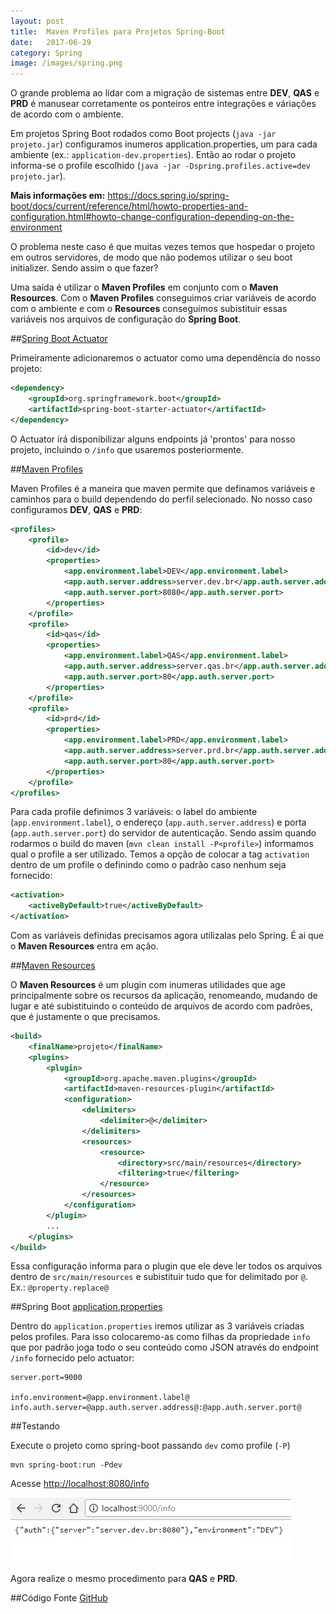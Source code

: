 ```yaml
---
layout: post
title:  Maven Profiles para Projetos Spring-Boot
date:   2017-06-29
category: Spring
image: /images/spring.png
---
```


O grande problema ao lidar com a migração de sistemas entre **DEV**, **QAS** e **PRD** é manusear corretamente os ponteiros entre integrações e váriações de acordo com o ambiente.

Em projetos Spring Boot rodados como Boot projects (`java -jar projeto.jar`) configuramos inumeros application.properties, um para cada ambiente (ex.: `application-dev.properties`). Então ao rodar o projeto informa-se o profile escolhido (`java -jar -Dspring.profiles.active=dev projeto.jar`).

**Mais informações em:** <https://docs.spring.io/spring-boot/docs/current/reference/html/howto-properties-and-configuration.html#howto-change-configuration-depending-on-the-environment>

O problema neste caso é que muitas vezes temos que hospedar o projeto em outros servidores, de modo que não podemos utilizar o seu boot initializer. Sendo assim o que fazer?

Uma saída é utilizar o **Maven Profiles** em conjunto com o **Maven Resources**. Com o **Maven Profiles** conseguimos criar variáveis de acordo com o ambiente e com o **Resources** conseguimos subistituir essas variáveis nos arquivos de configuração do **Spring Boot**.

##[Spring Boot Actuator](https://github.com/spring-projects/spring-boot/tree/master/spring-boot-actuator)

Primeiramente adicionaremos o actuator como uma dependência do nosso projeto:

```xml
<dependency>
    <groupId>org.springframework.boot</groupId>
    <artifactId>spring-boot-starter-actuator</artifactId>
</dependency>
```

O Actuator irá disponibilizar alguns endpoints já 'prontos' para nosso projeto, incluindo o `/info` que usaremos posteriormente.

##[Maven Profiles](http://maven.apache.org/guides/introduction/introduction-to-profiles.html)

Maven Profiles é a maneira que maven permite que definamos variáveis e caminhos para o build dependendo do perfil selecionado. No nosso caso configuramos **DEV**, **QAS** e **PRD**:

```xml
<profiles>
    <profile>
        <id>dev</id>
        <properties>
            <app.environment.label>DEV</app.environment.label>
            <app.auth.server.address>server.dev.br</app.auth.server.address>
            <app.auth.server.port>8080</app.auth.server.port>
        </properties>
    </profile>
    <profile>
        <id>qas</id>
        <properties>
            <app.environment.label>QAS</app.environment.label>
            <app.auth.server.address>server.qas.br</app.auth.server.address>
            <app.auth.server.port>80</app.auth.server.port>
        </properties>
    </profile>
    <profile>
        <id>prd</id>
        <properties>
            <app.environment.label>PRD</app.environment.label>
            <app.auth.server.address>server.prd.br</app.auth.server.address>
            <app.auth.server.port>80</app.auth.server.port>
        </properties>
    </profile>
</profiles>
```

Para cada profile definimos 3 variáveis: o label do ambiente (`app.environment.label`), o endereço (`app.auth.server.address`) e porta (`app.auth.server.port`) do servidor de autenticação. Sendo assim quando rodarmos o build do maven (`mvn clean install -P<profile>`) informamos qual o profile a ser utilizado. Temos a opção de colocar a tag `activation` dentro de um profile o definindo como o padrão caso nenhum seja fornecido:

```xml
<activation>
    <activeByDefault>true</activeByDefault>
</activation>
```

Com as variáveis definidas precisamos agora utilizalas pelo Spring. É ai que o **Maven Resources** entra em ação.

##[Maven Resources](https://maven.apache.org/plugins/maven-resources-plugin/)

O **Maven Resources** é um plugin com inumeras utilidades que age principalmente sobre os recursos da aplicação, renomeando, mudando de lugar e até subistituindo o conteúdo de arquivos de acordo com padrões, que é justamente o que precisamos.

```xml
<build>
    <finalName>projeto</finalName>
    <plugins>
        <plugin>
            <groupId>org.apache.maven.plugins</groupId>
            <artifactId>maven-resources-plugin</artifactId>
            <configuration>
                <delimiters>
                    <delimiter>@</delimiter>
                </delimiters>
                <resources>
                    <resource>
                        <directory>src/main/resources</directory>
                        <filtering>true</filtering>
                    </resource>
                </resources>
            </configuration>
        </plugin>
        ...
    </plugins>
</build>
```

Essa configuração informa para o plugin que ele deve ler todos os arquivos dentro de `src/main/resources` e subistituir tudo que for delimitado por `@`. Ex.: `@property.replace@`

##Spring Boot [application.properties](https://docs.spring.io/spring-boot/docs/current/reference/html/common-application-properties.html)

Dentro do `application.properties` iremos utilizar as 3 variáveis criadas pelos profiles. Para isso colocaremo-as como filhas da propriedade `info` que por padrão joga todo o seu conteúdo como JSON através do endpoint `/info` fornecido pelo actuator:

```
server.port=9000

info.environment=@app.environment.label@
info.auth.server=@app.auth.server.address@:@app.auth.server.port@
```

##Testando

Execute o projeto como spring-boot passando `dev` como profile (`-P`)

```
mvn spring-boot:run -Pdev
```

Acesse <http://localhost:8080/info>

![Resultado do teste](/images/20170628/test.jpg)

Agora realize o mesmo procedimento para **QAS** e **PRD**.

##Código Fonte
[GitHub](https://github.com/pedrohrr/fullstackninja.com.br/projects/maven-profiles-resources)